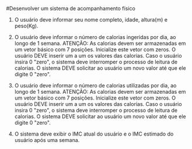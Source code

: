 #Desenvolver um sistema de acompanhamento físico

1. O usuário deve informar seu nome completo, idade, altura(m) e peso(Kg).

2. O usuário deve informar o número de calorias ingeridas por dia, ao longo de 1 semana.
ATENÇÃO: As calorias devem ser armazenadas em um vetor básico com 7 posições. Inicialize
este vetor com zeros. O usuário DEVE inserir um a um os valores das calorias.
Caso o usuário insira 0 "zero", o sistema deve interromper o processo de leitura de calorias.
O sistema DEVE solicitar ao usuário um novo valor até que ele digite 0 "zero".

3. O usuário deve informar o número de calorias utilizadas por dia, ao longo de 1 semana.
ATENÇÃO: As calorias devem ser armazenadas em um vetor básico com 7 posições. Inicialize
este vetor com zeros. O usuário DEVE inserir um a um os valores das calorias.
Caso o usuário insira 0 "zero", o sistema deve interromper o processo de leitura de calorias.
O sistema DEVE solicitar ao usuário um novo valor até que ele digite 0 "zero".

4. O sistema deve exibir o IMC atual do usuário e o IMC estimado do usuário após uma semana.